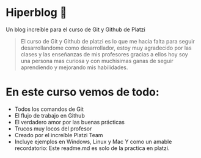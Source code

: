# Hiperblog 💚
Un blog increíble para el curso de Git y Github de Platzi 
> El curso de Git y Github de platzi es lo que me hacia falta para seguir desarrollandome como desarrollador, estoy muy agradecido por las clases y las enseñanzas de mis profesores gracias a ellos hoy soy una persona mas curiosa y con muchisimas ganas de seguir aprendiendo y mejorando mis habilidades. 

# En este curso vemos de todo: 
* Todos los comandos de Git
* El flujo de trabajo en Github
* El verdadero amor por las buenas prácticas
* Trucos muy locos del profesor
* Creado por el increíble Platzi Team
* Incluye ejemplos en Windows, Linux y Mac
Y como un amable recordatorio: Este readme.md es solo de la practica en platzi.